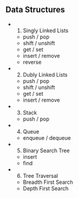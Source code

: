 ## Data Structures

- 1. Singly Linked Lists

  - push / pop
  - shift / unshift
  - get / set
  - insert / remove
  - reverse

- 2. Dubly Linked Lists

  - push / pop
  - shift / unshift
  - get / set
  - insert / remove

- 3. Stack

  - push / pop

- 4. Queue

  - enqueue / dequeue

- 5. Binary Search Tree

  - insert
  - find

- 6. Tree Traversal
  - Breadth First Search
  - Depth First Search
